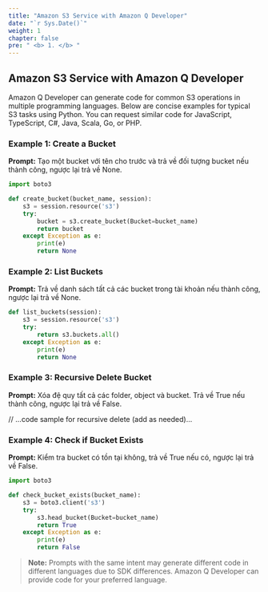 ```yaml
---
title: "Amazon S3 Service with Amazon Q Developer"
date: "`r Sys.Date()`"
weight: 1
chapter: false
pre: " <b> 1. </b> "
---
```


## Amazon S3 Service with Amazon Q Developer

Amazon Q Developer can generate code for common S3 operations in multiple programming languages. Below are concise examples for typical S3 tasks using Python. You can request similar code for JavaScript, TypeScript, C#, Java, Scala, Go, or PHP.

### Example 1: Create a Bucket
**Prompt:**
Tạo một bucket với tên cho trước và trả về đối tượng bucket nếu thành công, ngược lại trả về None.

```python
import boto3

def create_bucket(bucket_name, session):
    s3 = session.resource('s3')
    try:
        bucket = s3.create_bucket(Bucket=bucket_name)
        return bucket
    except Exception as e:
        print(e)
        return None
```

### Example 2: List Buckets
**Prompt:**
Trả về danh sách tất cả các bucket trong tài khoản nếu thành công, ngược lại trả về None.

```python
def list_buckets(session):
    s3 = session.resource('s3')
    try:
        return s3.buckets.all()
    except Exception as e:
        print(e)
        return None
```

### Example 3: Recursive Delete Bucket
**Prompt:**
Xóa đệ quy tất cả các folder, object và bucket. Trả về True nếu thành công, ngược lại trả về False.

// ...code sample for recursive delete (add as needed)...

### Example 4: Check if Bucket Exists
**Prompt:**
Kiểm tra bucket có tồn tại không, trả về True nếu có, ngược lại trả về False.

```python
import boto3

def check_bucket_exists(bucket_name):
    s3 = boto3.client('s3')
    try:
        s3.head_bucket(Bucket=bucket_name)
        return True
    except Exception as e:
        print(e)
        return False
```

> **Note:** Prompts with the same intent may generate different code in different languages due to SDK differences. Amazon Q Developer can provide code for your preferred language.



